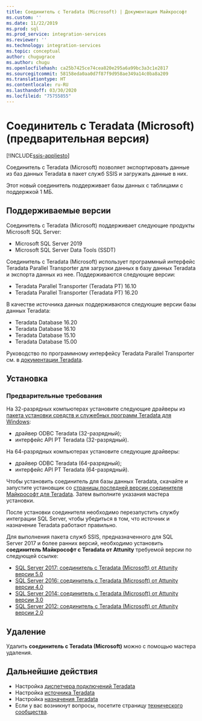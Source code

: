 ```yaml
---
title: Соединитель с Teradata (Microsoft) | Документация Майкрософт
ms.custom: ''
ms.date: 11/22/2019
ms.prod: sql
ms.prod_service: integration-services
ms.reviewer: ''
ms.technology: integration-services
ms.topic: conceptual
author: chugugrace
ms.author: chugu
ms.openlocfilehash: ca25b7425ce74cea820e295a6a99bc3a3c1e2817
ms.sourcegitcommit: 58158eda0aa0d7f87f9d958ae349a14c0ba8a209
ms.translationtype: HT
ms.contentlocale: ru-RU
ms.lasthandoff: 03/30/2020
ms.locfileid: "75755855"
---
```

# <a name="microsoft-connector-for-teradata-preview"></a>Соединитель с Teradata (Microsoft) (предварительная версия)
[!INCLUDE[ssis-appliesto](../../includes/ssis-appliesto-ssvrpluslinux-asdb-asdw-xxx.md)]

Соединитель с Teradata (Microsoft) позволяет экспортировать данные из баз данных Teradata в пакет служб SSIS и загружать данные в них.

Этот новый соединитель поддерживает базы данных с таблицами с поддержкой 1 МБ.

## <a name="version-support"></a>Поддерживаемые версии

Соединитель с Teradata (Microsoft) поддерживает следующие продукты Microsoft SQL Server:

- Microsoft SQL Server 2019
- Microsoft SQL Server Data Tools (SSDT)

Соединитель с Teradata (Microsoft) использует программный интерфейс Teradata Parallel Transporter для загрузки данных в базу данных Teradata и экспорта данных из нее. Поддерживаются следующие версии:

- Teradata Parallel Transporter (Teradata PT) 16.10
- Teradata Parallel Transporter (Teradata PT) 16.20

В качестве источника данных поддерживаются следующие версии базы данных Teradata:

- Teradata Database 16.20
- Teradata Database 16.10
- Teradata Database 15.10
- Teradata Database 15.00

Руководство по программному интерфейсу Teradata Parallel Transporter см. в [документации Teradata](https://docs.teradata.com/).

## <a name="installation"></a>Установка

### <a name="prerequisite"></a>Предварительные требования

На 32-разрядных компьютерах установите следующие драйверы из [пакета установки средств и служебных программ Teradata для Windows](https://downloads.teradata.com/download/tools/teradata-tools-and-utilities-windows-installation-package):

- драйвер ODBC Teradata (32-разрядный);
- интерфейс API PT Teradata (32-разрядный).

На 64-разрядных компьютерах установите следующие драйверы:

- драйвер ODBC Teradata (64-разрядный);
- интерфейс API PT Teradata (64-разрядный).

Чтобы установить соединитель для базы данных Teradata, скачайте и запустите установщик со [страницы последней версии соединителя Майкрософт для Teradata](https://www.microsoft.com/download/details.aspx?id=100599). Затем выполните указания мастера установки.

После установки соединителя необходимо перезапустить службу интеграции SQL Server, чтобы убедиться в том, что источник и назначение Teradata работают правильно.

Для выполнения пакета служб SSIS, предназначенного для SQL Server 2017 и более ранних версий, необходимо установить **соединитель Майкрософт с Teradata от Attunity** требуемой версии по следующей ссылке:

- [SQL Server 2017: соединитель с Teradata (Microsoft) от Attunity версии 5.0](https://www.microsoft.com/download/details.aspx?id=55179)
- [SQL Server 2016: соединитель с Teradata (Microsoft) от Attunity версии 4.0](https://www.microsoft.com/download/details.aspx?id=52950)
- [SQL Server 2014: соединитель с Teradata (Microsoft) от Attunity версии 3.0](https://www.microsoft.com/download/details.aspx?id=44582)
- [SQL Server 2012: соединитель с Teradata (Microsoft) от Attunity версии 2.0](https://www.microsoft.com/download/details.aspx?id=29283)

## <a name="uninstallation"></a>Удаление

Удалить **соединитель с Teradata (Microsoft)** можно с помощью мастера удаления.

## <a name="next-steps"></a>Дальнейшие действия

- Настройка [диспетчера подключений Teradata](teradata-connection-manager.md)
- Настройка [источника Teradata](teradata-source.md)
- Настройка [назначения Teradata](teradata-destination.md)
- Если у вас возникнут вопросы, посетите страницу [технического сообщества](https://aka.ms/AA6iwdw).
